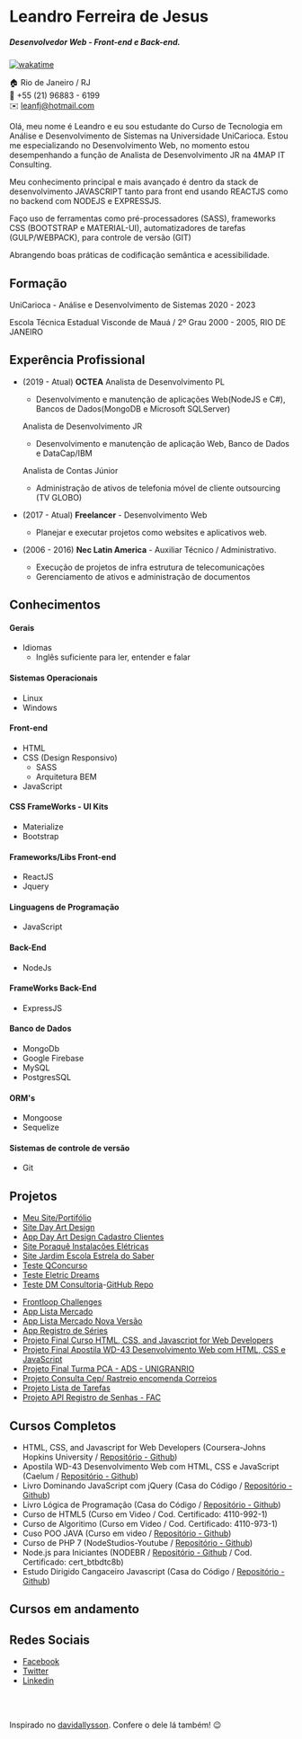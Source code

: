 # Leandro Ferreira de Jesus

##### Desenvolvedor Web - Front-end e Back-end.

[![wakatime](https://wakatime.com/badge/user/219fc287-b8b4-4876-98ad-ff77abcca836.svg)](https://wakatime.com/@219fc287-b8b4-4876-98ad-ff77abcca836)

:house: Rio de Janeiro / RJ <br>
:iphone: +55 (21) 96883 - 6199 <br>
:envelope: leanfj@hotmail.com

Olá, meu nome é Leandro e eu sou estudante do Curso de Tecnologia em Análise e Desenvolvimento de Sistemas na Universidade UniCarioca. Estou me especializando no Desenvolvimento Web, no momento estou desempenhando a função de Analista de Desenvolvimento JR na 4MAP IT Consulting.

Meu conhecimento principal e mais avançado é dentro da stack de desenvolvimento JAVASCRIPT tanto para front end usando REACTJS como no backend com NODEJS e EXPRESSJS.

Faço uso de ferramentas como pré-processadores (SASS), frameworks CSS (BOOTSTRAP e MATERIAL-UI), automatizadores de tarefas (GULP/WEBPACK), para controle de versão (GIT)

Abrangendo boas práticas de codificação semântica e acessibilidade.

## Formação

UniCarioca - Análise e Desenvolvimento de Sistemas
2020 - 2023

Escola Técnica Estadual Visconde de Mauá / 2º Grau
2000 - 2005, RIO DE JANEIRO

## Experência Profissional

- (2019 - Atual)
  **OCTEA**
  Analista de Desenvolvimento PL

  - Desenvolvimento e manutenção de aplicações Web(NodeJS e C#), Bancos de Dados(MongoDB e Microsoft SQLServer)
  
  Analista de Desenvolvimento JR

  - Desenvolvimento e manutenção de aplicação Web, Banco de Dados e DataCap/IBM
 
  Analista de Contas Júnior

  - Administração de ativos de telefonia móvel de cliente outsourcing (TV GLOBO)

- (2017 - Atual)
  **Freelancer** -
  Desenvolvimento Web

  - Planejar e executar projetos como websites e aplicativos web.

- (2006 - 2016)
  **Nec Latin America** -
  Auxiliar Técnico / Administrativo.

  - Execução de projetos de infra estrutura de telecomunicações
  - Gerenciamento de ativos e administração de documentos

## Conhecimentos

#### Gerais

- Idiomas
  - Inglês suficiente para ler, entender e falar

#### Sistemas Operacionais

- Linux
- Windows

#### Front-end

- HTML
- CSS (Design Responsivo)
  - SASS
  - Arquitetura BEM
- JavaScript

#### CSS FrameWorks - UI Kits

- Materialize
- Bootstrap

#### Frameworks/Libs Front-end

- ReactJS
- Jquery

#### Linguagens de Programação

- JavaScript

#### Back-End

- NodeJs

#### FrameWorks Back-End

- ExpressJS

#### Banco de Dados

- MongoDb
- Google Firebase
- MySQL
- PostgresSQL

#### ORM's

- Mongoose
- Sequelize

#### Sistemas de controle de versão

- Git

## Projetos

- [Meu Site/Portifólio](https://leanfj.github.io/)
- [Site Day Art Design](http://www.dayartdesign.com.br/)
- [App Day Art Design Cadastro Clientes](https://cadclientes-dayartdesign.herokuapp.com/)
- [Site Poraquê Instalações Elétricas](http://leanfj.github.io/Projetoporaque/index.html/)
- [Site Jardim Escola Estrela do Saber](https://leanfj.github.io/estrela-saber-ws/)
- [Teste QConcurso](https://leanfj.github.io/qconcurso)
- [Teste Eletric Dreams](https://leanfjed.herokuapp.com/#)
- [Teste DM Consultoria](https://zealous-meninsky-0d54a2.netlify.app/dashboard)-[GitHub Repo](https://github.com/leanfj/teste-front-dm)
<!--* [Teste Hotel Urbano](https://leanfj-weather.herokuapp.com/)  -->
- [Frontloop Challenges](https://leanfj.github.io/frontloop-challenges/)
- [App Lista Mercado](https://leanfjlistamercado.herokuapp.com/)
- [App Lista Mercado Nova Versão](https://lista-mercado-bacf4.firebaseapp.com)
- [App Registro de Séries](https://leanfjprimeiroapp.herokuapp.com/)
- [Projeto Final Curso HTML, CSS, and Javascript for Web Developers](https://leanfj.github.io/Coursera-HTML-CSS-and-Javascript-for-Web-Developers/site/)
- [Projeto Final Apostila WD-43 Desenvolvimento Web com HTML, CSS e JavaScript](https://leanfj.github.io/CAELUM-Treinamento-Desenvolvimento-Web-com-HTML-CSS-e-JavaScript/)
- [Projeto Final Turma PCA - ADS - UNIGRANRIO](https://leanfj.github.io/ads-projeto-pca/index.html)
- [Projeto Consulta Cep/ Rastreio encomenda Correios](https://leanfj.github.io/cdd-js-jquery/ajax/consulta-cep/)
- [Projeto Lista de Tarefas](https://leanfj.github.io/cdd-js-jquery/lista-tarefas/)
- [Projeto API Registro de Senhas - FAC](https://cursonodebr-leanfj.herokuapp.com/documentation)

## Cursos Completos

- HTML, CSS, and Javascript for Web Developers (Coursera-Johns Hopkins University / [Repositório - Github](https://github.com/leanfj/Coursera-HTML-CSS-and-Javascript-for-Web-Developers))
- Apostila WD-43 Desenvolvimento Web com HTML, CSS e JavaScript (Caelum / [Repositório - Github](https://github.com/leanfj/CAELUM-Treinamento-Desenvolvimento-Web-com-HTML-CSS-e-JavaScript))
- Livro Dominando JavaScript com jQuery (Casa do Código / [Repositório - Github](https://github.com/leanfj/cdd-js-jquery))
- Livro Lógica de Programação (Casa do Código / [Repositório - Github](https://github.com/leanfj/casadocodigo-log-prog-js))
- Curso de HTML5 (Curso em Video / Cod. Certificado: 4110-992-1)
- Curso de Algoritimo (Curso em Video / Cod. Certificado: 4110-973-1)
- Cuso POO JAVA (Curso em video / [Repositório - Github](https://github.com/leanfj/AulasPOO))
- Curso de PHP 7 (NodeStudios-Youtube / [Repositório - Github](https://github.com/leanfj/php-nodestudios))
- Node.js para Iniciantes (NODEBR / [Repositório - Github](https://github.com/leanfj/curso-nodejs-nodebr) / Cod. Certificado: cert_btbdtc8b)
- Estudo Dirigido Cangaceiro Javascript (Casa do Código / [Repositório - Github](https://github.com/leanfj/cdc-cang-javascript))

## Cursos em andamento

<!--*- Server-side Development with NodeJS, Express and MongoDB (Cousera / [Repositório - GitHub](https://github.com/leanfj/Coursera-server-side-nodejs)) -->
<!--*- Become a WordPress Developer: Unlocking Power With Code (Brad Schiff - Udemy / [Repositório - Github](https://github.com/leanfj/university-theme) - [Demo](https://lfwebinnovations.com.br/temas/university-theme/))-->

## Redes Sociais

- [Facebook](https://www.facebook.com/leandro.f.dejesus)
- [Twitter](https://twitter.com/leanfj)
- [Linkedin](https://www.linkedin.com/in/leandro-ferreira-de-jesus-275174b7/)

<br><br>

Inspirado no [davidallysson](https://github.com/davidallysson/curriculo). Confere o dele lá também! :wink:
